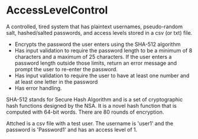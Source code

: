 # AccessLevelControl
A controlled, tired system that has plaintext usernames, pseudo-random salt, hashed/salted passwords, and access levels stored in a csv (or txt) file.

- Encrypts the password the user enters using the SHA-512 algorithm
- Has input validation to require the password length to be a minimum of 8 characters and a maximum of 25 characters. If the user enters a password length outside those limits, return an error message and prompt the user to re-enter the password. 
- Has input validation to require the user to have at least one number and at least one letter in the password
- Has error handling.

SHA-512 stands for Secure Hash Algorithm and is a set of cryptographic hash functions designed by the NSA. It is a novel hash function that is computed with 64-bit words. There are 80 rounds of encryption. 

 Attched is a csv file with a test user. The username is 'user1' and the password is 'Password1' and has an access level of 1.
